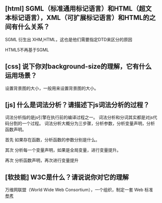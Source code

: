 ## [html] SGML（标准通用标记语言）和HTML（超文本标记语言），XML（可扩展标记语言）和HTML的之间有什么关系？

SGML 衍生出 XHM,HTML，这也是他们需要指定DTD来区分的原因

HTML5不再基于SGML

## [css] 说下你对background-size的理解，它有什么运用场景？

设置背景图的大小，一般用来设置背景图的大小。

## [js] 什么是词法分析？请描述下js词法分析的过程？

词法分析指的是js引擎在执行前的编译过程之一。
词法分析和分词其实都是对js代码分割的一个过程。
词法分析大概分为三步骤，分析参数，分析变量声明，分析函数声明。

首先 如果存在函数，分析函数的参数分别是什么。

其次 分析每一个变量声明，如果是全局变量，进行变量提升。

再次 分析函数声明，再次进行变量提升

## [软技能] W3C是什么？请说说你对它的理解

万维网联盟（World Wide Web Consortium），一个组织，制定一套 Web 标准 [参考](http://www.chinaw3c.org/standards.html)

